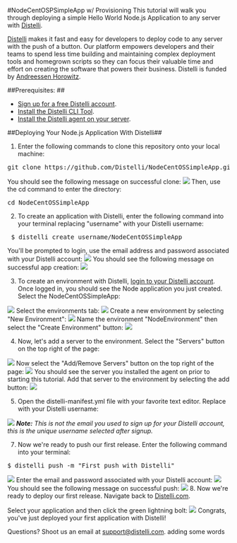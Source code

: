 #NodeCentOSPSimpleApp w/ Provisioning
This tutorial will walk you through deploying a simple Hello World Node.js Application to any server with <a href="https://www.distelli.com" target="_blank">Distelli</a>.

<a href="https://www.distelli.com" target="_blank">Distelli</a> makes it fast and easy for developers to deploy code to any server with the push of a button. Our platform empowers developers and their teams to spend less time building and maintaining complex deployment tools and homegrown scripts so they can focus their valuable time and effort on creating the software that powers their business. Distelli is funded by <a href="http://www.a16z.com" target="_blank">Andreessen Horowitz</a>.

##Prerequisites: ##
* <a href="https://www.distelli.com/signup" target="_blank">Sign up for a free Distelli account</a>.
* <a href="https://www.distelli.com/docs/setup" target="_blank">Install the Distelli CLI Tool</a>.
* <a href="https://www.distelli.com/docs/agent-setup" target = "_blank">Install the Distelli agent on your server</a>.

##Deploying Your Node.js Application With Distelli##

1. Enter the following commands to clone this repository onto your local machine:
<pre>git clone https://github.com/Distelli/NodeCentOSSimpleApp.git</pre>
You should see the following message on successful clone:
<img src="https://monosnap.com/file/sydWhXfSeC4uDL8EyyGtv7oLa3fS2J.png">
Then, use the cd command to enter the directory:
<pre>cd NodeCentOSSimpleApp</pre>

2. To create an application with Distelli, enter the following command into your terminal replacing "username" with your Distelli username:
<pre> $ distelli create username/NodeCentOSSimpleApp</pre>
You'll be prompted to login, use the email address and password associated with your Distelli account:
<img src="https://monosnap.com/file/gB7ItfkLXd2iRx9Tp0YLMZ3O3cBJg6.png">
You should see the following message on successful app creation:
<img src="https://monosnap.com/file/HppwO0P18VIHMFFrVz8y6HLCuxPOl5.png">

3. To create an environment with Distelli, <a href="https://www.distelli.com/login" target="_blank">login to your Distelli account<a>. Once logged in, you should see the Node application you just created. Select the NodeCentOSSimpleApp:
<img src="https://monosnap.com/file/SC6RLf9JuG6Gr1etCAwYWV0GS45wbp.png">
Select the environments tab:
<img src="https://monosnap.com/file/TwfRM9lesvxqAZ1ebhpRma2zaKs5l4.png">
Create a new environment by selecting "New Environment":
<img src="https://monosnap.com/file/ZvzS7gYnLORsGo2xo8vkemH9p9dG87.png">
Name the environment "NodeEnvironment" then select the "Create Environment" button:
<img src="https://monosnap.com/file/tjJQsZNP8n0lJyBlo1PXXp0WSnSSdj.png">

4. Now, let's add a server to the environment. Select the "Servers" button on the top right of the page:
<img src="https://monosnap.com/file/0EwRh6finP4WZNu6iYjjHHXN4zG0LF.png">
Now select the "Add/Remove Servers" button on the top right of the page:
<img src="https://monosnap.com/file/fif0s0RmSYatWIaVBPehkA964XDXIA.png">
You should see the server you installed the agent on prior to starting this tutorial. Add that server to the environment by selecting the add button:
<img src="https://monosnap.com/file/inu2ru18y32O296qGArj4UrwMfL6Lb.png">

5. Open the distelli-manifest.yml file with your favorite text editor. Replace <username> with your Distelli username:
<img src="https://monosnap.com/file/vQpQOchX6mLp8DE9yLb366rhfWYvzK.png">
<i><b>Note:</b> This is not the email you used to sign up for your Distelli account, this is the unique username selected after signup.</i>

7. Now we're ready to push our first release. Enter the following command into your terminal:
<pre>$ distelli push -m "First push with Distelli"</pre>
<img src="https://monosnap.com/file/adOyzjNpTlsxJCTGFi3og2UacVVGlZ.png">
Enter the email and password associated with your Distelli account:
<img src="https://monosnap.com/file/Mr99k4jwr490PGtHf5DJkzdNPiVTDf.png">
You should see the following message on successful push:
<img src="https://monosnap.com/file/G2l1fsR14BE58y9NsSwws8LAEwk2Uc.png">
8. Now we're ready to deploy our first release. Navigate back to <a href="https://www.distelli.com" target="blank">Distelli.com</a>.

Select your application and then click the green lightning bolt:
<img src="https://monosnap.com/file/lASQokpu8l5V4qZi0uq2baFDp9Xu4y.png">
Congrats, you've just deployed your first application with Distelli!

Questions? Shoot us an email at <a href="mailto:support@disteli.com" target="_blank">support@distelli.com</a>.
adding some words
